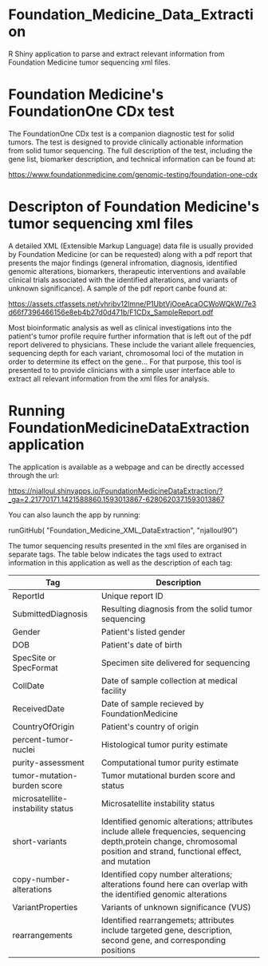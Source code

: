 # Foundation_Medicine_Data_Extraction
R Shiny application to parse and extract relevant information from Foundation Medicine tumor sequencing xml files. 

# Foundation Medicine's FoundationOne CDx test

The FoundationOne CDx test is a companion diagnostic test for solid tumors. The test is designed to provide clinically actionable information from solid tumor sequencing. The full description of the test, including the gene list, biomarker description, and technical information can be found at:

https://www.foundationmedicine.com/genomic-testing/foundation-one-cdx

# Descripton of Foundation Medicine's tumor sequencing xml files

A detailed XML (Extensible Markup Language) data file is usually provided by Foundation Medicine (or can be requested) along with a pdf report that presents the major findings (general infromation, diagnosis, identified genomic alterations, biomarkers, therapeutic interventions and available clinical trials associated with the identified alterations, and variants of unknown significance). A sample of the pdf report canbe found at:

https://assets.ctfassets.net/vhribv12lmne/P1UbtVjOoeAcaOCWoWQkW/7e3d66f7396466156e8eb4b27d0d471b/F1CDx_SampleReport.pdf

Most bioinformatic analysis as well as clinical investigations into the patient's tumor profile require further information that is left out of the pdf report delivered to physicians. These include the variant allele frequencies, sequencing depth for each variant, chromosomal loci of the mutation in order to determine its effect on the gene... 
For that purpose, this tool is presented to to provide clinicians with a simple user interface able to extract all relevant information from the xml files for analysis.

# Running FoundationMedicineDataExtraction application

The application is available as a webpage and can be directly accessed through the url:

https://njalloul.shinyapps.io/FoundationMedicineDataExtraction/?_ga=2.21770171.1421588860.1593013867-628062037.1593013867

You can also launch the app by running:

runGitHub( "Foundation_Medicine_XML_DataExtraction", "njalloul90")
  

The tumor sequencing results presented in the xml files are organised in separate tags. The table below indicates the tags used to extract information in this application as well as the description of each tag:

| Tag | Description |
| --- | --- |
| ReportId | Unique report ID |
| SubmittedDiagnosis | Resulting diagnosis from the solid tumor sequencing |
| Gender | Patient's listed gender |
| DOB | Patient's date of birth |
| SpecSite or SpecFormat | Specimen site delivered for sequencing |
| CollDate | Date of sample collection at medical facility |
| ReceivedDate | Date of sample recieved by FoundationMedicine |
| CountryOfOrigin | Patient's country of origin |
| percent-tumor-nuclei | Histological tumor purity estimate |
| purity-assessment | Computational tumor purity estimate |
| tumor-mutation-burden score | Tumor mutational burden score and status |
| microsatellite-instability status | Microsatellite instability status |
| short-variants | Identified genomic alterations; attributes include allele frequencies, sequencing depth,protein change, chromosomal position and strand, functional effect, and mutation |
| copy-number-alterations | Identified copy number alterations; alterations found here can overlap with the identified genomic alterations |
| VariantProperties | Variants of unknown significance (VUS) |
| rearrangements | Identified rearrangemets; attributes include targeted gene, description, second gene, and corresponding positions |




